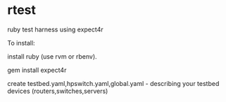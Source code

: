 rtest
=====

ruby test harness using expect4r

To install:

install ruby (use rvm or rbenv).

gem install expect4r

create testbed.yaml,hpswitch.yaml,global.yaml - describing your testbed devices (routers,switches,servers)

